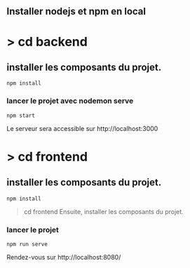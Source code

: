 ## Installer nodejs et npm en local

# > cd backend
## installer les composants du projet.
```
npm install
```
### lancer le projet avec nodemon serve
```
npm start
```
Le serveur sera accessible sur http://localhost:3000

# > cd frontend
## installer les composants du projet.
```
npm install
```
> cd frontend
Ensuite, installer les composants du projet.

### lancer le projet
```
npm run serve
```
Rendez-vous sur http://localhost:8080/
